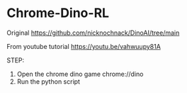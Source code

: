 # Chrome-Dino-RL

Original 
https://github.com/nicknochnack/DinoAI/tree/main

From youtube tutorial https://youtu.be/vahwuupy81A


STEP:
1. Open the chrome dino game chrome://dino
2. Run the python script

   
